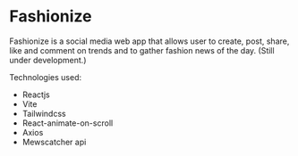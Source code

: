 # Fashionize
Fashionize is a social media web app that allows user to create, post, share, like  and comment on trends and to gather fashion news of the day. (Still under development.)

Technologies used: 
* Reactjs
* Vite
* Tailwindcss
* React-animate-on-scroll
* Axios
* Mewscatcher api
